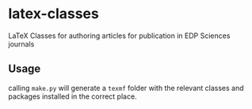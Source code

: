 # latex-classes
LaTeX Classes for authoring articles for publication in EDP Sciences journals

## Usage

calling `make.py` will generate a `texmf` folder with the relevant classes and packages installed in the correct place.
